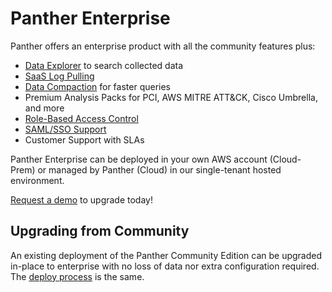 # Panther Enterprise

Panther offers an enterprise product with all the community features plus:

* [Data Explorer](data-analytics/data-explorer.md) to search collected data
* [SaaS Log Pulling](saas-logs.md)
* [Data Compaction](data-analytics/log-compaction.md) for faster queries
* Premium Analysis Packs for PCI, AWS MITRE ATT&CK, Cisco Umbrella, and more
* [Role-Based Access Control](rbac.md)
* [SAML/SSO Support](saml/overview.md)
* Customer Support with SLAs

Panther Enterprise can be deployed in your own AWS account (Cloud-Prem) or managed by Panther (Cloud) in our single-tenant hosted environment.

[Request a demo](https://runpanther.io/request-a-demo/) to upgrade today!

## Upgrading from Community

An existing deployment of the Panther Community Edition can be upgraded in-place to enterprise with no loss of data nor extra configuration required. The [deploy process](../quick-start.md) is the same.
